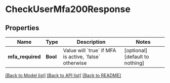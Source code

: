# CheckUserMfa200Response


## Properties
Name | Type | Description | Notes
------------ | ------------- | ------------- | -------------
**mfa_required** | **Bool** | Value will &#x60;true&#x60; if MFA is active, &#x60;false&#x60; otherwise | [optional] [default to nothing]


[[Back to Model list]](../README.md#models) [[Back to API list]](../README.md#api-endpoints) [[Back to README]](../README.md)


